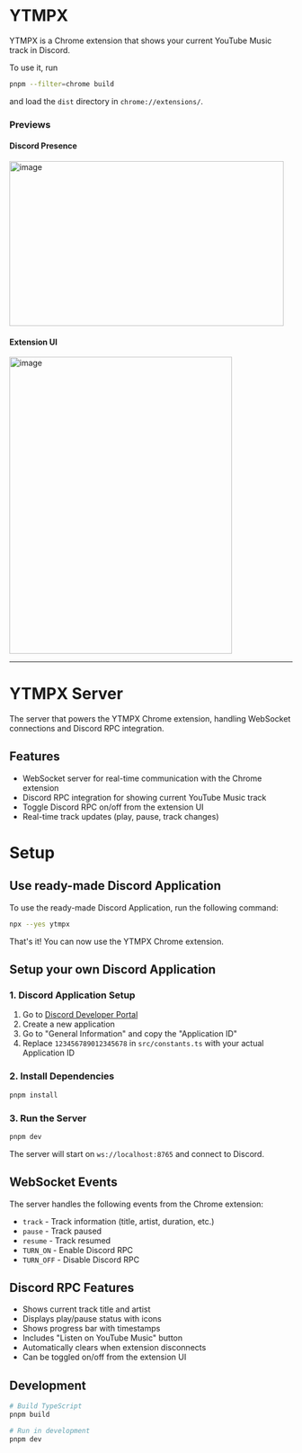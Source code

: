 # YTMPX

YTMPX is a Chrome extension that shows your current YouTube Music track in Discord.

To use it, run

```bash
pnpm --filter=chrome build
```

and load the `dist` directory in `chrome://extensions/`.

### Previews

#### Discord Presence
<img width="488" height="293" alt="image" src="https://github.com/user-attachments/assets/41ab0e77-7fb6-4fee-9501-6a514c1ff015" />

#### Extension UI
<img width="396" height="528" alt="image" src="https://github.com/user-attachments/assets/904cb335-f406-4d27-853b-6733d9ec7908" />

---

# YTMPX Server

The server that powers the YTMPX Chrome extension, handling WebSocket connections and Discord RPC integration.

## Features

- WebSocket server for real-time communication with the Chrome extension
- Discord RPC integration for showing current YouTube Music track
- Toggle Discord RPC on/off from the extension UI
- Real-time track updates (play, pause, track changes)

# Setup

## Use ready-made Discord Application

To use the ready-made Discord Application, run the following command:

```bash
npx --yes ytmpx
```

That's it! You can now use the YTMPX Chrome extension.

## Setup your own Discord Application

### 1. Discord Application Setup

1. Go to [Discord Developer Portal](https://discord.com/developers/applications)
2. Create a new application
3. Go to "General Information" and copy the "Application ID"
4. Replace `123456789012345678` in `src/constants.ts` with your actual Application ID

### 2. Install Dependencies

```bash
pnpm install
```

### 3. Run the Server

```bash
pnpm dev
```

The server will start on `ws://localhost:8765` and connect to Discord.

## WebSocket Events

The server handles the following events from the Chrome extension:

- `track` - Track information (title, artist, duration, etc.)
- `pause` - Track paused
- `resume` - Track resumed
- `TURN_ON` - Enable Discord RPC
- `TURN_OFF` - Disable Discord RPC

## Discord RPC Features

- Shows current track title and artist
- Displays play/pause status with icons
- Shows progress bar with timestamps
- Includes "Listen on YouTube Music" button
- Automatically clears when extension disconnects
- Can be toggled on/off from the extension UI

## Development

```bash
# Build TypeScript
pnpm build

# Run in development
pnpm dev
```
